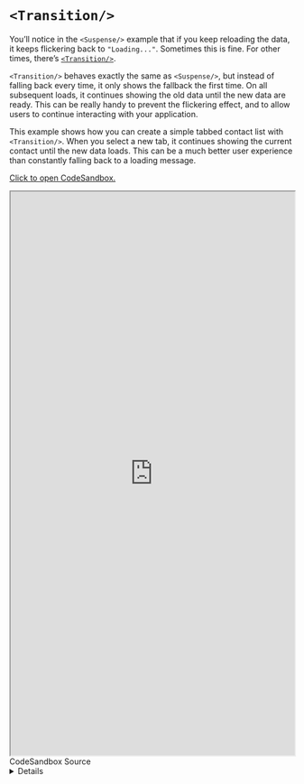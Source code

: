 # `<Transition/>`

You’ll notice in the `<Suspense/>` example that if you keep reloading the data, it keeps flickering back to `"Loading..."`. Sometimes this is fine. For other times, there’s [`<Transition/>`](https://docs.rs/leptos/latest/leptos/fn.Suspense.html).

`<Transition/>` behaves exactly the same as `<Suspense/>`, but instead of falling back every time, it only shows the fallback the first time. On all subsequent loads, it continues showing the old data until the new data are ready. This can be really handy to prevent the flickering effect, and to allow users to continue interacting with your application.

This example shows how you can create a simple tabbed contact list with `<Transition/>`. When you select a new tab, it continues showing the current contact until the new data loads. This can be a much better user experience than constantly falling back to a loading message.

[Click to open CodeSandbox.](https://codesandbox.io/p/sandbox/12-transition-sn38sd?selection=%5B%7B%22endColumn%22%3A15%2C%22endLineNumber%22%3A2%2C%22startColumn%22%3A15%2C%22startLineNumber%22%3A2%7D%5D&file=%2Fsrc%2Fmain.rs)

<iframe src="https://codesandbox.io/p/sandbox/12-transition-sn38sd?selection=%5B%7B%22endColumn%22%3A15%2C%22endLineNumber%22%3A2%2C%22startColumn%22%3A15%2C%22startLineNumber%22%3A2%7D%5D&file=%2Fsrc%2Fmain.rs" width="100%" height="1000px" style="max-height: 100vh"></iframe>

<preview>
<summary>CodeSandbox Source</summary>
<details>

```rust
use gloo_timers::future::TimeoutFuture;
use leptos::*;

async fn important_api_call(id: usize) -> String {
    TimeoutFuture::new(1_000).await;
    match id {
        0 => "Alice",
        1 => "Bob",
        2 => "Carol",
        _ => "User not found",
    }
    .to_string()
}

#[component]
fn App(cx: Scope) -> impl IntoView {
    let (tab, set_tab) = create_signal(cx, 0);

    // this will reload every time `tab` changes
    let user_data = create_resource(cx, tab, |tab| async move { important_api_call(tab).await });

    view! { cx,
        <div class="buttons">
            <button
                on:click=move |_| set_tab(0)
                class:selected=move || tab() == 0
            >
                "Tab A"
            </button>
            <button
                on:click=move |_| set_tab(1)
                class:selected=move || tab() == 1
            >
                "Tab B"
            </button>
            <button
                on:click=move |_| set_tab(2)
                class:selected=move || tab() == 2
            >
                "Tab C"
            </button>
            {move || if user_data.loading().get() {
                "Loading..."
            } else {
                ""
            }}
        </div>
        <Transition
            // the fallback will show initially
            // on subsequent reloads, the current child will
            // continue showing
            fallback=move || view! { cx, <p>"Loading..."</p> }
        >
            <p>
                {move || user_data.read(cx)}
            </p>
        </Transition>
    }
}

fn main() {
    leptos::mount_to_body(|cx| view! { cx, <App/> })
}

```
</details>
</preview>
